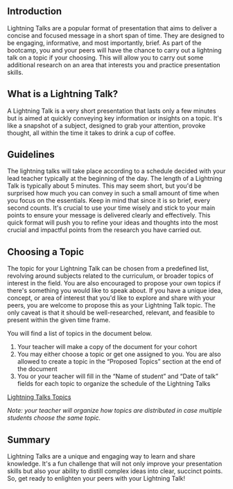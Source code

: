 ## Introduction

Lightning Talks are a popular format of presentation that aims to deliver a concise and focused message in a short span of time. They are designed to be engaging, informative, and most importantly, brief. As part of the bootcamp, you and your peers will have the chance to carry out a lightning talk on a topic if your choosing. This will allow you to carry out some additional research on an area that interests you and practice presentation skills.

## What is a Lightning Talk?

A Lightning Talk is a very short presentation that lasts only a few minutes but is aimed at quickly conveying key information or insights on a topic. It's like a snapshot of a subject, designed to grab your attention, provoke thought, all within the time it takes to drink a cup of coffee.

## Guidelines

The lightning talks will take place according to a schedule decided with your lead teacher typically at the beginning of the day. The length of a Lightning Talk is typically about 5 minutes. This may seem short, but you'd be surprised how much you can convey in such a small amount of time when you focus on the essentials. Keep in mind that since it is so brief, every second counts. It's crucial to use your time wisely and stick to your main points to ensure your message is delivered clearly and effectively. This quick format will push you to refine your ideas and thoughts into the most crucial and impactful points from the research you have carried out.

## Choosing a Topic

The topic for your Lightning Talk can be chosen from a predefined list, revolving around  subjects related to the curriculum, or broader topics of interest in the field. You are also encouraged to propose your own topics if there's something you would like to speak about. If you have a unique idea, concept, or area of interest that you'd like to explore and share with your peers, you are welcome to propose this as your Lightning Talk topic. The only caveat is that it should be well-researched, relevant, and feasible to present within the given time frame.

You will find a list of topics in the document below. 

1. Your teacher will make a copy of the document for your cohort
2. You may either choose a topic or get one assigned to you. You are also allowed to create a topic in the “Proposed Topics” section at the end of the document
3. You or your teacher will fill in the “Name of student” and “Date of talk” fields for each topic to organize the schedule of the Lightning Talks


[Lightning Talks Topics](https://docs.google.com/document/d/10K3FqZSQmKbWnKOek1qtB7P_DzsSGK5PWjTlgLR4PJc/edit)


*Note: your teacher will organize how topics are distributed in case multiple students choose the same topic.*

## Summary

Lightning Talks are a unique and engaging way to learn and share knowledge. It's a fun challenge that will not only improve your presentation skills but also your ability to distill complex ideas into clear, succinct points. So, get ready to enlighten your peers with your Lightning Talk!
